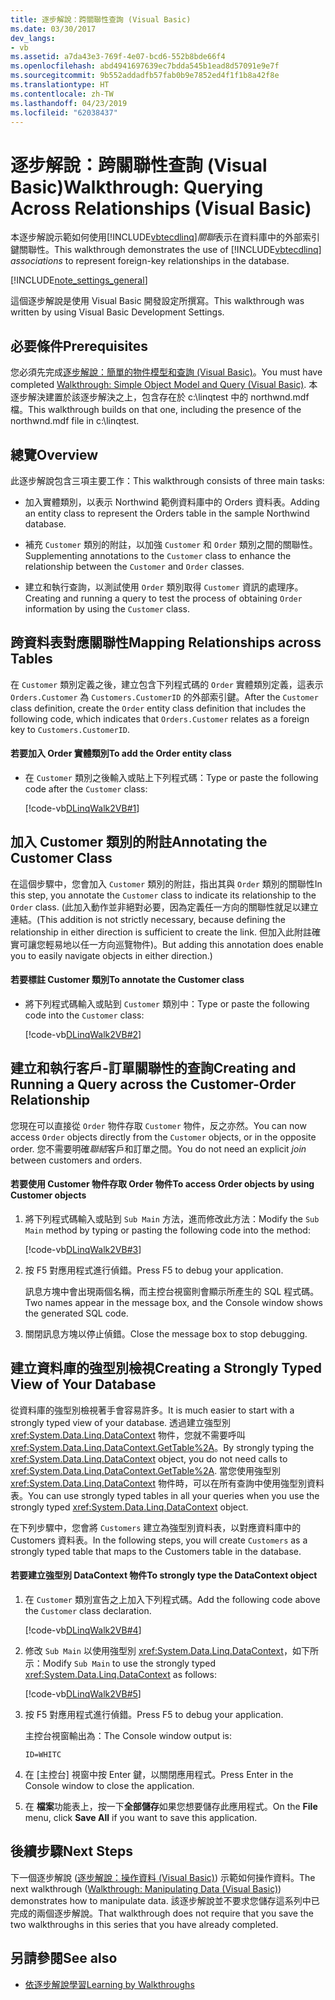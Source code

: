 ```yaml
---
title: 逐步解說：跨關聯性查詢 (Visual Basic)
ms.date: 03/30/2017
dev_langs:
- vb
ms.assetid: a7da43e3-769f-4e07-bcd6-552b8bde66f4
ms.openlocfilehash: abd4941697639ec7bdda545b1ead8d57091e9e7f
ms.sourcegitcommit: 9b552addadfb57fab0b9e7852ed4f1f1b8a42f8e
ms.translationtype: HT
ms.contentlocale: zh-TW
ms.lasthandoff: 04/23/2019
ms.locfileid: "62038437"
---
```

# <a name="walkthrough-querying-across-relationships-visual-basic"></a><span data-ttu-id="741b1-102">逐步解說：跨關聯性查詢 (Visual Basic)</span><span class="sxs-lookup"><span data-stu-id="741b1-102">Walkthrough: Querying Across Relationships (Visual Basic)</span></span>
<span data-ttu-id="741b1-103">本逐步解說示範如何使用[!INCLUDE[vbtecdlinq](../../../../../../includes/vbtecdlinq-md.md)]*關聯*表示在資料庫中的外部索引鍵關聯性。</span><span class="sxs-lookup"><span data-stu-id="741b1-103">This walkthrough demonstrates the use of [!INCLUDE[vbtecdlinq](../../../../../../includes/vbtecdlinq-md.md)] *associations* to represent foreign-key relationships in the database.</span></span>  
  
 [!INCLUDE[note_settings_general](../../../../../../includes/note-settings-general-md.md)]  
  
 <span data-ttu-id="741b1-104">這個逐步解說是使用 Visual Basic 開發設定所撰寫。</span><span class="sxs-lookup"><span data-stu-id="741b1-104">This walkthrough was written by using Visual Basic Development Settings.</span></span>  
  
## <a name="prerequisites"></a><span data-ttu-id="741b1-105">必要條件</span><span class="sxs-lookup"><span data-stu-id="741b1-105">Prerequisites</span></span>  
 <span data-ttu-id="741b1-106">您必須先完成[逐步解說：簡單的物件模型和查詢 (Visual Basic)](../../../../../../docs/framework/data/adonet/sql/linq/walkthrough-simple-object-model-and-query-visual-basic.md)。</span><span class="sxs-lookup"><span data-stu-id="741b1-106">You must have completed [Walkthrough: Simple Object Model and Query (Visual Basic)](../../../../../../docs/framework/data/adonet/sql/linq/walkthrough-simple-object-model-and-query-visual-basic.md).</span></span> <span data-ttu-id="741b1-107">本逐步解決建置於該逐步解決之上，包含存在於 c:\linqtest 中的 northwnd.mdf 檔。</span><span class="sxs-lookup"><span data-stu-id="741b1-107">This walkthrough builds on that one, including the presence of the northwnd.mdf file in c:\linqtest.</span></span>  
  
## <a name="overview"></a><span data-ttu-id="741b1-108">總覽</span><span class="sxs-lookup"><span data-stu-id="741b1-108">Overview</span></span>  
 <span data-ttu-id="741b1-109">此逐步解說包含三項主要工作：</span><span class="sxs-lookup"><span data-stu-id="741b1-109">This walkthrough consists of three main tasks:</span></span>  
  
- <span data-ttu-id="741b1-110">加入實體類別，以表示 Northwind 範例資料庫中的 Orders 資料表。</span><span class="sxs-lookup"><span data-stu-id="741b1-110">Adding an entity class to represent the Orders table in the sample Northwind database.</span></span>  
  
- <span data-ttu-id="741b1-111">補充 `Customer` 類別的附註，以加強 `Customer` 和 `Order` 類別之間的關聯性。</span><span class="sxs-lookup"><span data-stu-id="741b1-111">Supplementing annotations to the `Customer` class to enhance the relationship between the `Customer` and `Order` classes.</span></span>  
  
- <span data-ttu-id="741b1-112">建立和執行查詢，以測試使用 `Order` 類別取得 `Customer` 資訊的處理序。</span><span class="sxs-lookup"><span data-stu-id="741b1-112">Creating and running a query to test the process of obtaining `Order` information by using the `Customer` class.</span></span>  
  
## <a name="mapping-relationships-across-tables"></a><span data-ttu-id="741b1-113">跨資料表對應關聯性</span><span class="sxs-lookup"><span data-stu-id="741b1-113">Mapping Relationships across Tables</span></span>  
 <span data-ttu-id="741b1-114">在 `Customer` 類別定義之後，建立包含下列程式碼的 `Order` 實體類別定義，這表示 `Orders.Customer` 為 `Customers.CustomerID` 的外部索引鍵。</span><span class="sxs-lookup"><span data-stu-id="741b1-114">After the `Customer` class definition, create the `Order` entity class definition that includes the following code, which indicates that `Orders.Customer` relates as a foreign key to `Customers.CustomerID`.</span></span>  
  
#### <a name="to-add-the-order-entity-class"></a><span data-ttu-id="741b1-115">若要加入 Order 實體類別</span><span class="sxs-lookup"><span data-stu-id="741b1-115">To add the Order entity class</span></span>  
  
- <span data-ttu-id="741b1-116">在 `Customer` 類別之後輸入或貼上下列程式碼：</span><span class="sxs-lookup"><span data-stu-id="741b1-116">Type or paste the following code after the `Customer` class:</span></span>  
  
     [!code-vb[DLinqWalk2VB#1](../../../../../../samples/snippets/visualbasic/VS_Snippets_Data/DLinqWalk2VB/vb/Module1.vb#1)]  
  
## <a name="annotating-the-customer-class"></a><span data-ttu-id="741b1-117">加入 Customer 類別的附註</span><span class="sxs-lookup"><span data-stu-id="741b1-117">Annotating the Customer Class</span></span>  
 <span data-ttu-id="741b1-118">在這個步驟中，您會加入 `Customer` 類別的附註，指出其與 `Order` 類別的關聯性</span><span class="sxs-lookup"><span data-stu-id="741b1-118">In this step, you annotate the `Customer` class to indicate its relationship to the `Order` class.</span></span> <span data-ttu-id="741b1-119">(此加入動作並非絕對必要，因為定義任一方向的關聯性就足以建立連結。</span><span class="sxs-lookup"><span data-stu-id="741b1-119">(This addition is not strictly necessary, because defining the relationship in either direction is sufficient to create the link.</span></span> <span data-ttu-id="741b1-120">但加入此附註確實可讓您輕易地以任一方向巡覽物件)。</span><span class="sxs-lookup"><span data-stu-id="741b1-120">But adding this annotation does enable you to easily navigate objects in either direction.)</span></span>  
  
#### <a name="to-annotate-the-customer-class"></a><span data-ttu-id="741b1-121">若要標註 Customer 類別</span><span class="sxs-lookup"><span data-stu-id="741b1-121">To annotate the Customer class</span></span>  
  
- <span data-ttu-id="741b1-122">將下列程式碼輸入或貼到 `Customer` 類別中：</span><span class="sxs-lookup"><span data-stu-id="741b1-122">Type or paste the following code into the `Customer` class:</span></span>  
  
     [!code-vb[DLinqWalk2VB#2](../../../../../../samples/snippets/visualbasic/VS_Snippets_Data/DLinqWalk2VB/vb/Module1.vb#2)]  
  
## <a name="creating-and-running-a-query-across-the-customer-order-relationship"></a><span data-ttu-id="741b1-123">建立和執行客戶-訂單關聯性的查詢</span><span class="sxs-lookup"><span data-stu-id="741b1-123">Creating and Running a Query across the Customer-Order Relationship</span></span>  
 <span data-ttu-id="741b1-124">您現在可以直接從 `Order` 物件存取 `Customer` 物件，反之亦然。</span><span class="sxs-lookup"><span data-stu-id="741b1-124">You can now access `Order` objects directly from the `Customer` objects, or in the opposite order.</span></span> <span data-ttu-id="741b1-125">您不需要明確*聯結*客戶和訂單之間。</span><span class="sxs-lookup"><span data-stu-id="741b1-125">You do not need an explicit *join* between customers and orders.</span></span>  
  
#### <a name="to-access-order-objects-by-using-customer-objects"></a><span data-ttu-id="741b1-126">若要使用 Customer 物件存取 Order 物件</span><span class="sxs-lookup"><span data-stu-id="741b1-126">To access Order objects by using Customer objects</span></span>  
  
1. <span data-ttu-id="741b1-127">將下列程式碼輸入或貼到 `Sub Main` 方法，進而修改此方法：</span><span class="sxs-lookup"><span data-stu-id="741b1-127">Modify the `Sub Main` method by typing or pasting the following code into the method:</span></span>  
  
     [!code-vb[DLinqWalk2VB#3](../../../../../../samples/snippets/visualbasic/VS_Snippets_Data/DLinqWalk2VB/vb/Module1.vb#3)]  
  
2. <span data-ttu-id="741b1-128">按 F5 對應用程式進行偵錯。</span><span class="sxs-lookup"><span data-stu-id="741b1-128">Press F5 to debug your application.</span></span>  
  
     <span data-ttu-id="741b1-129">訊息方塊中會出現兩個名稱，而主控台視窗則會顯示所產生的 SQL 程式碼。</span><span class="sxs-lookup"><span data-stu-id="741b1-129">Two names appear in the message box, and the Console window shows the generated SQL code.</span></span>  
  
3. <span data-ttu-id="741b1-130">關閉訊息方塊以停止偵錯。</span><span class="sxs-lookup"><span data-stu-id="741b1-130">Close the message box to stop debugging.</span></span>  
  
## <a name="creating-a-strongly-typed-view-of-your-database"></a><span data-ttu-id="741b1-131">建立資料庫的強型別檢視</span><span class="sxs-lookup"><span data-stu-id="741b1-131">Creating a Strongly Typed View of Your Database</span></span>  
 <span data-ttu-id="741b1-132">從資料庫的強型別檢視著手會容易許多。</span><span class="sxs-lookup"><span data-stu-id="741b1-132">It is much easier to start with a strongly typed view of your database.</span></span> <span data-ttu-id="741b1-133">透過建立強型別 <xref:System.Data.Linq.DataContext> 物件，您就不需要呼叫 <xref:System.Data.Linq.DataContext.GetTable%2A>。</span><span class="sxs-lookup"><span data-stu-id="741b1-133">By strongly typing the <xref:System.Data.Linq.DataContext> object, you do not need calls to <xref:System.Data.Linq.DataContext.GetTable%2A>.</span></span> <span data-ttu-id="741b1-134">當您使用強型別 <xref:System.Data.Linq.DataContext> 物件時，可以在所有查詢中使用強型別資料表。</span><span class="sxs-lookup"><span data-stu-id="741b1-134">You can use strongly typed tables in all your queries when you use the strongly typed <xref:System.Data.Linq.DataContext> object.</span></span>  
  
 <span data-ttu-id="741b1-135">在下列步驟中，您會將 `Customers` 建立為強型別資料表，以對應資料庫中的 Customers 資料表。</span><span class="sxs-lookup"><span data-stu-id="741b1-135">In the following steps, you will create `Customers` as a strongly typed table that maps to the Customers table in the database.</span></span>  
  
#### <a name="to-strongly-type-the-datacontext-object"></a><span data-ttu-id="741b1-136">若要建立強型別 DataContext 物件</span><span class="sxs-lookup"><span data-stu-id="741b1-136">To strongly type the DataContext object</span></span>  
  
1. <span data-ttu-id="741b1-137">在 `Customer` 類別宣告之上加入下列程式碼。</span><span class="sxs-lookup"><span data-stu-id="741b1-137">Add the following code above the `Customer` class declaration.</span></span>  
  
     [!code-vb[DLinqWalk2VB#4](../../../../../../samples/snippets/visualbasic/VS_Snippets_Data/DLinqWalk2VB/vb/Module1.vb#4)]  
  
2. <span data-ttu-id="741b1-138">修改 `Sub Main` 以使用強型別 <xref:System.Data.Linq.DataContext>，如下所示：</span><span class="sxs-lookup"><span data-stu-id="741b1-138">Modify `Sub Main` to use the strongly typed <xref:System.Data.Linq.DataContext> as follows:</span></span>  
  
     [!code-vb[DLinqWalk2VB#5](../../../../../../samples/snippets/visualbasic/VS_Snippets_Data/DLinqWalk2VB/vb/Module1.vb#5)]  
  
3. <span data-ttu-id="741b1-139">按 F5 對應用程式進行偵錯。</span><span class="sxs-lookup"><span data-stu-id="741b1-139">Press F5 to debug your application.</span></span>  
  
     <span data-ttu-id="741b1-140">主控台視窗輸出為：</span><span class="sxs-lookup"><span data-stu-id="741b1-140">The Console window output is:</span></span>  
  
     `ID=WHITC`  
  
4. <span data-ttu-id="741b1-141">在 [主控台] 視窗中按 Enter 鍵，以關閉應用程式。</span><span class="sxs-lookup"><span data-stu-id="741b1-141">Press Enter in the Console window to close the application.</span></span>  
  
5. <span data-ttu-id="741b1-142">在 **檔案**功能表上，按一下**全部儲存**如果您想要儲存此應用程式。</span><span class="sxs-lookup"><span data-stu-id="741b1-142">On the **File** menu, click **Save All** if you want to save this application.</span></span>  
  
## <a name="next-steps"></a><span data-ttu-id="741b1-143">後續步驟</span><span class="sxs-lookup"><span data-stu-id="741b1-143">Next Steps</span></span>  
 <span data-ttu-id="741b1-144">下一個逐步解說 ([逐步解說：操作資料 (Visual Basic)](../../../../../../docs/framework/data/adonet/sql/linq/walkthrough-manipulating-data-visual-basic.md)) 示範如何操作資料。</span><span class="sxs-lookup"><span data-stu-id="741b1-144">The next walkthrough ([Walkthrough: Manipulating Data (Visual Basic)](../../../../../../docs/framework/data/adonet/sql/linq/walkthrough-manipulating-data-visual-basic.md)) demonstrates how to manipulate data.</span></span> <span data-ttu-id="741b1-145">該逐步解說並不要求您儲存這系列中已完成的兩個逐步解說。</span><span class="sxs-lookup"><span data-stu-id="741b1-145">That walkthrough does not require that you save the two walkthroughs in this series that you have already completed.</span></span>  
  
## <a name="see-also"></a><span data-ttu-id="741b1-146">另請參閱</span><span class="sxs-lookup"><span data-stu-id="741b1-146">See also</span></span>

- [<span data-ttu-id="741b1-147">依逐步解說學習</span><span class="sxs-lookup"><span data-stu-id="741b1-147">Learning by Walkthroughs</span></span>](../../../../../../docs/framework/data/adonet/sql/linq/learning-by-walkthroughs.md)
